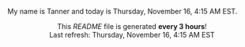 My name is Tanner and today is Thursday, November 16, 4:15 AM EST.

<p align="center">This <i>README</i> file is generated <b>every 3 hours</b>!</br>Last refresh: Thursday, November 16, 4:15 AM EST<br /></p>
